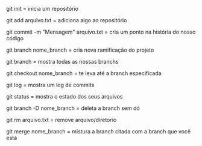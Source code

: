 git init = inicia um repositório

git add arquivo.txt = adiciona algo ao repositório 

git commit -m "Mensagem" arquivo.txt = cria um ponto na história do nosso código

git branch nome_branch = cria nova ramificação do projeto

git branch = mostra todas as nossas branchs

git checkout nome_branch = te leva até a branch especificada 

git log = mostra um log de commits 

git status = mostra o estado dos seus arquivos

git branch -D nome_branch = deleta a branch sem dó 

git rm arquivo.txt = remove arquivo/diretorio 

git merge nome_branch = mistura a branch citada com a branch que você está
